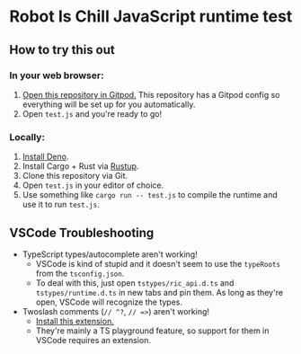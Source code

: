 # Robot Is Chill JavaScript runtime test

How to try this out
---
### In your web browser:
1. [Open this repository in Gitpod.](https://gitpod.io/#https://github.com/CenTdemeern1/ric-js-runtime-test) This repository has a Gitpod config so everything will be set up for you automatically.
2. Open `test.js` and you're ready to go!
### Locally:
1. [Install Deno](https://docs.deno.com/runtime/#install-deno).
2. Install Cargo + Rust via [Rustup](https://rustup.rs/).
3. Clone this repository via Git.
4. Open `test.js` in your editor of choice.
5. Use something like `cargo run -- test.js` to compile the runtime and use it to run `test.js`.

VSCode Troubleshooting
---
- TypeScript types/autocomplete aren't working!
  - VSCode is kind of stupid and it doesn't seem to use the `typeRoots` from the `tsconfig.json`.
  - To deal with this, just open `tstypes/ric_api.d.ts` and `tstypes/runtime.d.ts` in new tabs and pin them. As long as they're open, VSCode will recognize the types.
- Twoslash comments (`// ^?`, `// =>`) aren't working!
  - [Install this extension.](https://marketplace.visualstudio.com/items?itemName=Orta.vscode-twoslash-queries)
  - They're mainly a TS playground feature, so support for them in VSCode requires an extension.
